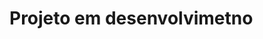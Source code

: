 # Projeto em desenvolvimetno 

<!-- ![preview](./public/preview.png) -->

<!-- ![preview](./public/preview2.png) -->

<!-- ![preview](./public/preview3.png) -->